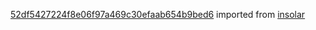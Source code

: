 [52df5427224f8e06f97a469c30efaab654b9bed6](https://github.com/insolar/insolar/commit/52df5427224f8e06f97a469c30efaab654b9bed6) imported from [insolar](https://github.com/insolar/insolar)
